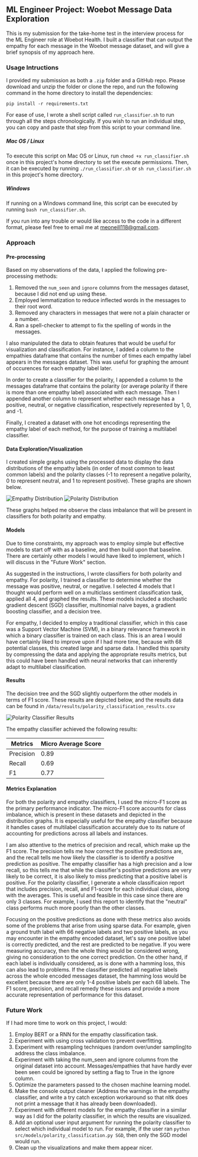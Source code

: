## ML Engineer Project: Woebot Message Data Exploration
This is my submission for the take-home test in the interview process for the ML Engineer role at Woebot Health. I built a classifier that can output the empathy for each message in the Woebot message dataset, and will give a brief synopsis of my approach here.

### Usage Intructions
I provided my submission as both a `.zip` folder and a GitHub repo. Please download and unzip the folder or clone the repo, and run the following command in the home directory to install the dependencies:

`pip install -r requirements.txt`

For ease of use, I wrote a shell script called `run_classifier.sh` to run through all the steps chronologically. If you wish to run an individual step, you can copy and paste that step from this script to your command line.

##### Mac OS / Linux
To execute this script on Mac OS or Linux, run `chmod +x run_classifier.sh` once in this project's home directory to set the execute permissions. Then, it can be executed by running `./run_classifier.sh` or `sh run_classifier.sh` in this project's home directory.

##### Windows
If running on a Windows command line, this script can be executed by running `bash run_classifier.sh`.

If you run into any trouble or would like access to the code in a different format, please feel free to email me at meoneill118@gmail.com.

### Approach

#### Pre-processing
Based on my observations of the data, I applied the following pre-processing methods:
1. Removed the `num_seen` and `ignore` columns from the messages dataset, because I did not end up using these.
2. Employed lemmatization to reduce inflected words in the messages to their root word.
3. Removed any characters in messages that were not a plain character or a number.
4. Ran a spell-checker to attempt to fix the spelling of words in the messages.

I also manipulated the data to obtain features that would be useful for visualization and classification. For instance, I added a column to the empathies dataframe that contains the number of times each empathy label appears in the messages dataset. This was useful for graphing the amount of occurences for each empathy label later. 

In order to create a classifier for the polarity, I appended a column to the messages dataframe that contains the polarity (or average polarity if there is more than one empathy label) associated with each message. Then I appended another column to represent whether each message has a positive, neutral, or negative classification, respectively represented by 1, 0, and -1.

Finally, I created a dataset with one hot encodings representing the empathy label of each method, for the purpose of training a multilabel classifier.


#### Data Exploration/Visualization
I created simple graphs using the processed data to display the data distributions of the empathy labels (in order of most common to least common labels) and the polarity classes (-1 to represent a negative polarity, 0 to represent neutral, and 1 to represent positive). These graphs are shown below.

![Empathy Distribution](figures/distributions/empathy_distribution.png)
![Polarity Distribution](figures/distributions/polarity_distribution.png)

These graphs helped me observe the class imbalance that will be present in classifiers for both polarity and empathy.

#### Models
Due to time constraints, my approach was to employ simple but effective models to start off with as a baseline, and then build upon that baseline. There are certainly other models I would have liked to implement, which I will discuss in the "Future Work" section.

As suggested in the instructions, I wrote classifiers for both polarity and empathy. For polarity, I trained a classifier to determine whether the message was positive, neutral, or negative. I selected 4 models that I thought would perform well on a multiclass sentiment classification task, applied all 4, and graphed the results. These models included a stochastic gradient descent (SGD) classifier, multinomial naive bayes, a gradient boosting classifier, and a decision tree.

For empathy, I decided to employ a traditional classifier, which in this case was a Support Vector Machine (SVM), in a binary relevance framework in which a binary classifier is trained on each class. This is an area I would have certainly liked to improve upon if I had more time, because with 68 potential classes, this created large and sparse data. I handled this sparsity by compressing the data and applying the appropriate results metrics, but this could have been handled with neural networks that can inherently adapt to multilabel classification.

#### Results
The decision tree and the SGD slightly outperform the other models in terms of F1 score. These results are depicted below, and the results data can be found in `/data/results/polarity_classification_results.csv`

![Polarity Classifier Results](figures/results/polarity_classification_results.png)

The empathy classifier achieved the following results:

| Metrics   | Micro Average Score |
|-----------|----------------------|
| Precision | 0.89                 |
| Recall    | 0.69                 |
| F1        | 0.77                 |

#### Metrics Explanation 
For both the polarity and empathy classifiers, I used the micro-F1 score as the primary performance indicator. The micro-F1 score accounts for class imbalance, which is present in these datasets and depicted in the distribution graphs. It is especially useful for the empathy classifier because it handles cases of multilabel classification accurately due to its nature of accounting for predictions across all labels and instances.

I am also attentive to the metrics of precision and recall, which make up the F1 score. The precision tells me how correct the positive predictions are, and the recall tells me how likely the classifier is to identify a positive prediction as positive. The empathy classifier has a high precision and a low recall, so this tells me that while the classifier's positive predictions are very likely to be correct, it is also likely to miss predicting that a positive label is positive. For the polarity classifier, I generate a whole classificaion report that includes precision, recall, and F1-score for each individual class, along with the averages. This is useful and feasible in this case since there are only 3 classes. For example, I used this report to identify that the "neutral" class performs much more poorly than the other classes.

Focusing on the positive predictions as done with these metrics also avoids some of the problems that arise from using sparse data. For example, given a ground truth label with 66 negative labels and two positive labels, as you may encounter in the empathy encoded dataset, let's say one positive label is correctly predicted, and the rest are predicted to be negative. If you were measuring accuracy, then the whole thing would be considered wrong, giving no consideration to the one correct prediction. On the other hand, if each label is individually considered, as is done with a hamming loss, this can also lead to problems. If the classifier predicted all negative labels across the whole encoded messages dataset, the hamming loss would be excellent because there are only 1-4 positive labels per each 68 labels. The F1 score, precision, and recall remedy these issues and provide a more accurate representation of performance for this dataset.

### Future Work

If I had more time to work on this project, I would:
1. Employ BERT or a RNN for the empathy classification task.
2. Experiment with using cross validation to prevent overfitting.
3. Experiment with resampling techniques (random over/under sampling)to address the class imbalance. 
4. Experiment with taking the num_seen and ignore columns from the original dataset into account. Messages/empathies that have hardly ever been seen could be ignored by setting a flag to True in the ignore column.
5. Optimize the parameters passed to the chosen machine learning model.
6. Make the console output cleaner (Address the warnings in the empathy classifier, and write a try catch exception workaround so that nltk does not print a message that it has already been downloaded).
7. Experiment with different models for the empathy classifier in a similar way as I did for the polarity classifier, in which the results are visualized.
8. Add an optional user input argument for running the polarity classifier to select which individual model to run. For example, if the user ran `python src/models/polarity_classification.py SGD`, then only the SGD model would run.
9. Clean up the visualizations and make them appear nicer.
